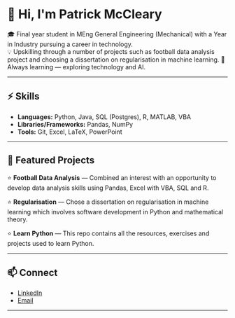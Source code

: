 # 👋 Hi, I'm Patrick McCleary  

🎓 Final year student in MEng General Engineering (Mechanical) with a Year in Industry pursuing a career in technology.  
💡 Upskilling through a number of projects such as football data analysis project and choosing a dissertation on regularisation in machine learning. 
🌱 Always learning — exploring technology and AI.  

---

## ⚡ Skills
- **Languages:** Python, Java, SQL (Postgres), R, MATLAB, VBA  
- **Libraries/Frameworks:** Pandas, NumPy  
- **Tools:** Git, Excel, LaTeX, PowerPoint

---

## 📌 Featured Projects
⭐ **Football Data Analysis** — Combined an interest with an opportunity to develop data analysis skills using Pandas, Excel with VBA, SQL and R.  

⭐ **Regularisation** — Chose a dissertation on regularisation in machine learning which involves software development in Python and mathematical theory.

⭐ **Learn Python** — This repo contains all the resources, exercises and projects used to learn Python.

---

## 📫 Connect
- [LinkedIn](https://www.linkedin.com/in/patrickjmccleary)  
- [Email](mailto:patrick.mccleary.work@gmail.com)  

---
